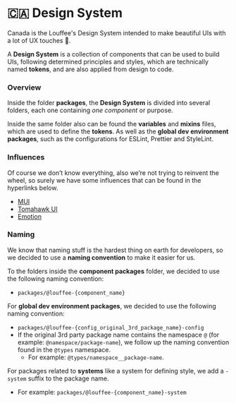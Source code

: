# 🇨🇦 Design System
Canada is the Louffee's Design System intended to make beautiful UIs with a lot of UX touches 🧭.

A **Design System** is a collection of components that can be used to build UIs, following determined principles and styles, which are technically named **tokens**, and are also applied from design to code.

### Overview 

Inside the folder **packages**, the **Design System** is divided into several folders, each one containing *one component* or purpose.

Inside the same folder also can be found the **variables** and **mixins** files, which are used to define the **tokens**. As well as the **global dev environment packages**, such as the configurations for ESLint, Prettier and StyleLint.
### Influences
Of course we don’t know everything, also we’re not trying to reinvent the wheel, so surely we have some influences that can be found in the hyperlinks below.

- [MUI](https://mui.com)
- [Tomahawk UI](https://github.com/tomahawk-ui/tui)
- [Emotion](https://emotion.sh)

### Naming
We know that naming stuff is the hardest thing on earth for developers, so we decided to use a **naming convention** to make it easier for us.

To the folders inside the **component packages** folder, we decided to use the following naming convention:
  - `packages/@louffee-{component_name}`

For **global dev environment packages**, we decided to use the following naming convention:
  - `packages/@louffee-{config_original_3rd_package_name}-config`
  - If the original 3rd party package name contains the namespace `@` (for example: `@namespace/package-name`), we follow up the naming convention found in the `@types` namespace. 
    - For example: `@types/namespace__package-name`.

For packages related to **systems** like a system for defining style, we add a `-system` suffix to the package name.
  - For example: `packages/@louffee-{component_name}-system`

